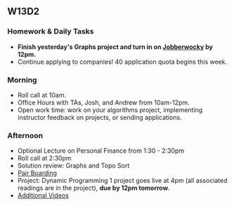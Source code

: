 ## W13D2

### Homework & Daily Tasks

* **Finish yesterday's Graphs project and turn in on [Jobberwocky][Jobberwocky] by 12pm.**
* Continue applying to companies!  40 application quota begins this week.

### Morning

* Roll call at 10am.
* Office Hours with TAs, Josh, and Andrew from 10am-12pm.
* Open work time: work on your algorithms project, implementing instructor feedback on projects, or sending applications.

### Afternoon

* Optional Lecture on Personal Finance from 1:30 - 2:30pm
* Roll call at 2:30pm
* Solution review: Graphs and Topo Sort
* [Pair Boarding][pair-boarding-index]
* Project: Dynamic Programming 1 project goes live at 4pm (all associated readings are in the project), **due by 12pm tomorrow**.
* [Additional Videos](https://github.com/appacademy/sf-job-search-curriculum/blob/master/technical-skills/whiteboarding-videos.md)

<!-- LINKS -->

<!-- Internal Resources -->
[Jobberwocky]: http://progress.appacademy.io/jobberwocky
[calendar]: https://calendar.google.com/calendar/embed?src=appacademy.io_r61pl5c3vl1vatl28hquvhtf4o%40group.calendar.google.com&ctz=America/Los_Angeles

<!-- Technical Interview Resources -->

[pair-boarding-index]: ../technical-skills/whiteboarding/index.md

<!-- Algorithms Readings & Projects -->
[bst]: https://github.com/appacademy/job-search-curriculum/tree/master/SF/algorithms/w12d3/project5
